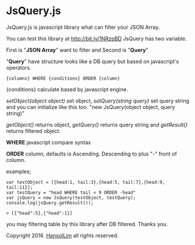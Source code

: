 
**JsQuery.js**
==========
JsQuery.js is javascript library what can filter your JSON Array.

You can test this library at http://bit.ly/1NRzpBD 
JsQuery has two variable.

First is "**JSON Array**" want to filter and Second is "**Query**"

"**Query**" have structure looks like a DB query but based on javascript's operators.

    {columns} WHERE {conditions} ORDER {column}

{conditions} calculate based by javascript engine.

*setObject(object object)* set object,
*setQuery(string query)* set query string
and you can initialize like this too. "new JsQuery(object object, query string)"

*getObject()* returns object,
*getQuery()* returns query string
and *getResult()* returns filtered object.

**WHERE**
javascript compare syntax

**ORDER**
column, defaults is Ascending.
Descending to plus "-" front of column.

examples;

    var testObject = [{head:1, tail:3},{head:5, tail:7},{head:9, tail:11}];
    var testQuery = "head WHERE tail < 9 ORDER -head"
    var jsQuery = new JsQuery(testObject, testQuery);
    console.log(jsQuery.getResult());
     
    > [{"head":5},{"head":1}]

you may filtering table by this library  after DB filtered.
Thanks you.

Copyright 2016. [HansolLim](https://github.com/hsol) all rights reserved.

